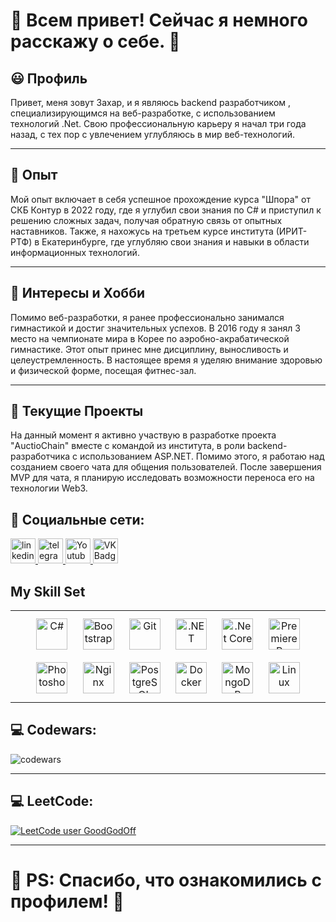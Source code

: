 ﻿# 💖 Всем привет! Сейчас я немного расскажу о себе. 💖

## 😃 Профиль
Привет, меня зовут Захар, и я являюсь backend разработчиком , специализирующимся на веб-разработке, 
с использованием технологий .Net. Свою профессиональную карьеру я начал три года назад, 
с тех пор с увлечением углубляюсь в мир веб-технологий.

---

## 🎫 Опыт
Мой опыт включает в себя успешное прохождение курса "Шпора" от СКБ Контур в 2022 году, 
где я углубил свои знания по C# и приступил к решению сложных задач, получая обратную связь от опытных наставников. 
Также, я нахожусь на третьем курсе института (ИРИТ-РТФ) в Екатеринбурге, 
где углубляю свои знания и навыки в области информационных технологий.

---

## 🚀 Интересы и Хобби
Помимо веб-разработки, я ранее профессионально занимался гимнастикой и достиг значительных успехов.
В 2016 году я занял 3 место на чемпионате мира в Корее по аэробно-акрабатической гимнастике. 
Этот опыт принес мне дисциплину, выносливость и целеустремленность.
В настоящее время я уделяю внимание здоровью и физической форме, посещая фитнес-зал.

---

## 🎯 Текущие Проекты
На данный момент я активно участвую в разработке проекта "AuctioChain" вместе с командой из института,
в роли backend-разработчика с использованием ASP.NET.
Помимо этого, я работаю над созданием своего чата для общения пользователей.
После завершения MVP для чата, я планирую исследовать возможности переноса его на технологии Web3.

## 🤝 Социальные сети:

  <div id="badges">
    <a href="https://www.linkedin.com/in/zakhar-guskov-b517b4256/" target="_blank">
      <img src="https://cdn-icons-png.flaticon.com/512/2504/2504799.png" width="40" height="40" alt="linkedin" />
    </a>
    <a href="https://t.me/GGClubbb" target="_blank">
      <img src="https://cdn-icons-png.flaticon.com/512/2111/2111646.png" width="40" height="40" alt="telegram group" />
    </a>
    <a href="https://www.youtube.com/channel/UCP-DysN39-59DE9MTAXqt6g" target="_blank">
      <img src="https://cdn-icons-png.flaticon.com/512/3670/3670147.png" width="40" height="40" alt="Youtube"/>
    </a>
    <a href="https://vk.com/goodgod17" target="_blank">
      <img src="https://cdn-icons-png.flaticon.com/512/145/145813.png" width="40" height="40" alt="VK Badge"/>
    </a>
  </div>

## My Skill Set
<table><tr><td valign="top" width="33%">

<div align="center">  
<a href="https://docs.microsoft.com/en-us/dotnet/csharp/" target="_blank"><img style="margin: 10px" src="https://profilinator.rishav.dev/skills-assets/csharp-original.svg" alt="C#" height="50" /></a>  
<a href="https://getbootstrap.com/docs/3.4/javascript/" target="_blank"><img style="margin: 10px" src="https://profilinator.rishav.dev/skills-assets/bootstrap-plain.svg" alt="Bootstrap" height="50" /></a>  
<a href="https://github.com/" target="_blank"><img style="margin: 10px" src="https://profilinator.rishav.dev/skills-assets/git-scm-icon.svg" alt="Git" height="50" /></a>  
<a href="https://dotnet.microsoft.com/download/dotnet-framework" target="_blank"><img style="margin: 10px" src="https://profilinator.rishav.dev/skills-assets/dot-net-original-wordmark.svg" alt=".NET" height="50" /></a>  
<a href="https://dotnet.microsoft.com/download" target="_blank"><img style="margin: 10px" src="https://profilinator.rishav.dev/skills-assets/dotnetcore.png" alt=".Net Core" height="50" /></a>  
<a href="https://www.adobe.com/in/products/premiere.html" target="_blank"><img style="margin: 10px" src="https://profilinator.rishav.dev/skills-assets/adobepremierepro.png" alt="Premiere Pro" height="50" /></a>  
<a href="https://www.adobe.com/in/products/photoshop.html" target="_blank"><img style="margin: 10px" src="https://profilinator.rishav.dev/skills-assets/photoshop-plain.svg" alt="Photoshop" height="50" /></a>  
<a href="https://www.nginx.com/" target="_blank"><img style="margin: 10px" src="https://profilinator.rishav.dev/skills-assets/nginx-original.svg" alt="Nginx" height="50" /></a>  
<a href="https://www.postgresql.org/" target="_blank"><img style="margin: 10px" src="https://profilinator.rishav.dev/skills-assets/postgresql-original-wordmark.svg" alt="PostgreSQL" height="50" /></a>  
<a href="https://www.docker.com/" target="_blank"><img style="margin: 10px" src="https://profilinator.rishav.dev/skills-assets/docker-original-wordmark.svg" alt="Docker" height="50" /></a>  
<a href="https://www.mongodb.com/" target="_blank"><img style="margin: 10px" src="https://profilinator.rishav.dev/skills-assets/mongodb-original-wordmark.svg" alt="MongoDB" height="50" /></a>  
<a href="https://www.linux.org/" target="_blank"><img style="margin: 10px" src="https://profilinator.rishav.dev/skills-assets/linux-original.svg" alt="Linux" height="50"/></a>  
</div>
</td></tr></table>

## 💻 Codewars:

![codewars](https://www.codewars.com/users/GoodGod17/badges/large)

---

## 💻 LeetCode:
[![LeetCode user GoodGodOff](https://img.shields.io/badge/dynamic/json?style=for-the-badge&labelColor=black&color=%23ffa116&label=Solved&query=solved&url=https%3A%2F%2Fbadge.xyli.tech/%2Fapi%2Fusers%2FGoodGodOff&logo=leetcode&logoColor=yellow)](https://leetcode.com/GoodGodOff/)

---

# 💖 PS: Спасибо, что ознакомились с профилем! 💖